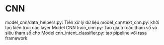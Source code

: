 # CNN
model_cnn/data_helpers.py: Tiền xử lý dữ liệu
model_cnn/text_cnn.py: khởi tạo kiến trúc các layer Model CNN
train_cnn.py: Tạo giá trị các tham số và siêu tham số cho Model 
cnn_intent_classifier.py: tạo pipeline với rasa framework
